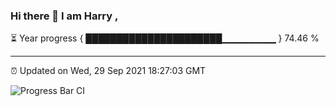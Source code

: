 ### Hi there 👋 I am Harry , 

⏳ Year progress { ██████████████████████▁▁▁▁▁▁▁▁ } 74.46 %

---

⏰ Updated on Wed, 29 Sep 2021 18:27:03 GMT

![Progress Bar CI](https://github.com/duykhang68/duykhang68/workflows/Progress%20Bar%20CI/badge.svg)
